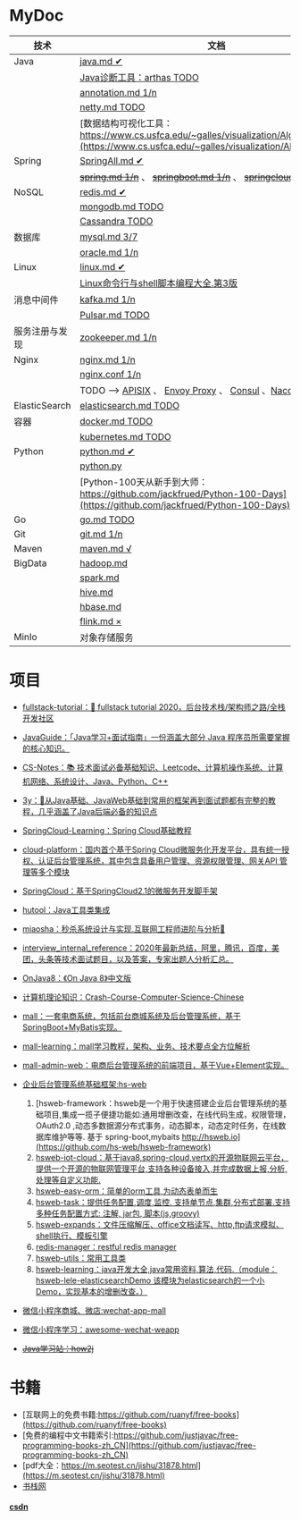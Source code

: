 # MyDoc
|技术|文档|
|---|---|
|Java|[java.md ✔](https://github.com/Panl99/codebook/blob/master/java/java.md)|
| |[Java诊断工具：arthas  TODO](https://github.com/Panl99/codebook/blob/master/arthas/arthas.md)|
| |[annotation.md 1/n](https://github.com/Panl99/codebook/blob/master/java/annotation.md)|
| |[netty.md TODO](https://github.com/Panl99/codebook/blob/master/java/netty.md)|
| |[数据结构可视化工具：https://www.cs.usfca.edu/~galles/visualization/Algorithms.html](https://www.cs.usfca.edu/~galles/visualization/Algorithms.html)|
|Spring|[SpringAll.md ✔](https://github.com/Panl99/codebook/tree/master/spring/SpringAll.md)|
| |[~~spring.md 1/n~~](https://github.com/Panl99/codebook/tree/master/spring/spring.md) 、 [~~springboot.md 1/n~~](https://github.com/Panl99/codebook/tree/master/spring/springboot.md) 、 [~~springcloud.md 1/n~~](https://github.com/Panl99/codebook/tree/master/spring/springcloud.md)|
|NoSQL|[redis.md ✔](https://github.com/Panl99/codebook/blob/master/redis_mongodb/redis.md)|
| |[mongodb.md TODO](https://github.com/Panl99/codebook/blob/master/redis_mongodb/mongodb.md)|
| |[Cassandra TODO]()|
|数据库|[mysql.md 3/7](https://github.com/Panl99/codebook/blob/master/mysql_oracle/mysql.md)|
| |[oracle.md 1/n](https://github.com/Panl99/codebook/blob/master/mysql_oracle/oracle.md)|
|Linux|[linux.md ✔](https://github.com/Panl99/codebook/blob/master/linux/linux.md)|
| |[Linux命令行与shell脚本编程大全.第3版](resources/static/doc/Linux命令行与shell脚本编程大全.第3版.pdf)|
|消息中间件|[kafka.md 1/n](https://github.com/Panl99/codebook/blob/master/kafka_zookeeper_Pulsar/kafka.md)|
| |[Pulsar.md TODO](https://github.com/Panl99/codebook/blob/master/kafka_zookeeper_Pulsar/Pulsar.md)|
|服务注册与发现|[zookeeper.md 1/n](https://github.com/Panl99/codebook/blob/master/kafka_zookeeper_Pulsar/zookeeper.md)|
|Nginx|[nginx.md 1/n](https://github.com/Panl99/codebook/blob/master/nginx/nginx.md)|
| |[nginx.conf 1/n](https://github.com/Panl99/codebook/blob/master/nginx/nginx.conf)|
| |TODO --> [APISIX]() 、 [Envoy Proxy]() 、 [Consul]() 、[Nacos]()|
|ElasticSearch|[elasticsearch.md TODO](https://github.com/Panl99/codebook/blob/master/elasticsearch/elasticsearch.md)|
|容器|[docker.md TODO](https://github.com/Panl99/codebook/blob/master/docker_kubernetes/docker.md)|
| |[kubernetes.md TODO](https://github.com/Panl99/codebook/blob/master/docker_kubernetes/kubernetes.md)|
|Python|[python.md ✔](https://github.com/Panl99/codebook/blob/master/python/python.md)|
| |[python.py](https://github.com/Panl99/codebook/blob/master/python/python.py)|
| |[Python-100天从新手到大师：https://github.com/jackfrued/Python-100-Days](https://github.com/jackfrued/Python-100-Days)|
|Go|[go.md TODO](https://github.com/Panl99/codebook/blob/master/go/go.md)|
|Git|[git.md 1/n](https://github.com/Panl99/codebook/blob/master/git_maven/git.md)|
|Maven|[maven.md √](https://github.com/Panl99/codebook/blob/master/git_maven/maven.md)|
|BigData|[hadoop.md](https://github.com/Panl99/codebook/blob/master/bigdata/hadoop.md)|
| |[spark.md](https://github.com/Panl99/codebook/blob/master/bigdata/spark.md)|
| |[hive.md](https://github.com/Panl99/codebook/blob/master/bigdata/hive.md)|
| |[hbase.md](https://github.com/Panl99/codebook/blob/master/bigdata/hbase.md)|
| |[flink.md ×](https://github.com/Panl99/codebook/blob/master/bigdata/flink.md)|
|MinIo|对象存储服务|

# 项目
- [fullstack-tutorial：🚀 fullstack tutorial 2020，后台技术栈/架构师之路/全栈开发社区](https://github.com/Panl99/fullstack-tutorial)
- [JavaGuide：「Java学习+面试指南」一份涵盖大部分 Java 程序员所需要掌握的核心知识。](https://github.com/Panl99/JavaGuide)
- [CS-Notes：📚 技术面试必备基础知识、Leetcode、计算机操作系统、计算机网络、系统设计、Java、Python、C++](https://github.com/Panl99/CS-Notes)
- [3y：📓从Java基础、JavaWeb基础到常用的框架再到面试题都有完整的教程，几乎涵盖了Java后端必备的知识点](https://github.com/Panl99/3y)
- [SpringCloud-Learning：Spring Cloud基础教程](https://github.com/Panl99/SpringCloud-Learning)
- [cloud-platform：国内首个基于Spring Cloud微服务化开发平台，具有统一授权、认证后台管理系统，其中包含具备用户管理、资源权限管理、网关API 管理等多个模块](https://gitee.com/geek_qi/cloud-platform)
- [SpringCloud：基于SpringCloud2.1的微服务开发脚手架](https://github.com/Panl99/SpringCloud)
- [hutool：Java工具类集成](https://github.com/Panl99/hutool)
- [miaosha：秒杀系统设计与实现.互联网工程师进阶与分析🙋](https://github.com/Panl99/miaosha)
- [interview_internal_reference：2020年最新总结，阿里，腾讯，百度，美团，头条等技术面试题目，以及答案，专家出题人分析汇总。](https://github.com/Panl99/interview_internal_reference)
- [OnJava8：《On Java 8》中文版](https://github.com/Panl99/OnJava8)
- [计算机理论知识：Crash-Course-Computer-Science-Chinese](https://github.com/Panl99/Crash-Course-Computer-Science-Chinese)

- [mall：一套电商系统，包括前台商城系统及后台管理系统，基于SpringBoot+MyBatis实现。](https://github.com/macrozheng/mall)
- [mall-learning：mall学习教程，架构、业务、技术要点全方位解析](https://github.com/Panl99/mall-learning)
- [mall-admin-web：电商后台管理系统的前端项目，基于Vue+Element实现。](https://github.com/Panl99/mall-admin-web)
- [企业后台管理系统基础框架:hs-web](https://github.com/hs-web) 
	1. [hsweb-framework：hsweb是一个用于快速搭建企业后台管理系统的基础项目,集成一揽子便捷功能如:通用增删改查，在线代码生成，权限管理，OAuth2.0 ,动态多数据源分布式事务，动态脚本，动态定时任务，在线数据库维护等等. 基于 spring-boot,mybaits http://hsweb.io](https://github.com/hs-web/hsweb-framework)
	2. [hsweb-iot-cloud：基于java8,spring-cloud,vertx的开源物联网云平台，提供一个开源的物联网管理平台,支持各种设备接入,并完成数据上报,分析,处理等自定义功能.](https://github.com/hs-web/hsweb-iot-cloud)
	3. [hsweb-easy-orm：简单的orm工具,为动态表单而生](https://github.com/hs-web/hsweb-easy-orm)
	4. [hsweb-task：提供任务配置,调度,监控. 支持单节点,集群,分布式部署.支持多种任务配置方式: 注解, jar包, 脚本(js,groovy)](https://github.com/hs-web/hsweb-task)
	5. [hsweb-expands：文件压缩解压、office文档读写、http,ftp请求模拟、shell执行、模板引擎](https://github.com/hs-web/hsweb-expands)
	6. [redis-manager：restful redis manager](https://github.com/hs-web/redis-manager)
	7. [hsweb-utils：常用工具类](https://github.com/hs-web/hsweb-utils)
	8. [hsweb-learning：java开发大全,java常用资料,算法,代码.（module：hsweb-lele-elasticsearchDemo 该模块为elasticsearch的一个小Demo，实现基本的增删改查。）](https://github.com/hs-web/hsweb-learning)
- [微信小程序商城、微店:wechat-app-mall](https://github.com/EastWorld/wechat-app-mall)
- [微信小程序学习：awesome-wechat-weapp](https://github.com/Panl99/awesome-wechat-weapp)
- [~~Java学习站：how2j~~](https://how2j.cn/)  

# 书籍
- [互联网上的免费书籍:https://github.com/ruanyf/free-books](https://github.com/ruanyf/free-books)
- [免费的编程中文书籍索引:https://github.com/justjavac/free-programming-books-zh_CN](https://github.com/justjavac/free-programming-books-zh_CN)
- [pdf大全：https://m.seotest.cn/jishu/31878.html](https://m.seotest.cn/jishu/31878.html)
- [书栈网](https://www.bookstack.cn)

#### [csdn](https://mp.csdn.net/postlist)